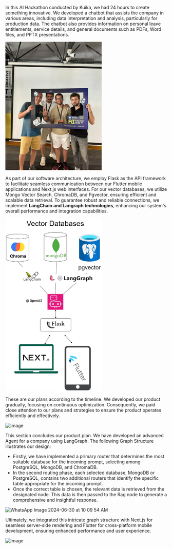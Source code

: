 In this AI Hackathon conducted by Kuika, we had 24 hours to create something innovative. We developed a chatbot that assists the company in various areas, 
including data interpretation and analysis, particularly for production data.
The chatbot also provides information on personal leave entitlements, service details, and general documents such as PDFs, Word files, and PPTX presentations.

<img src="./Images/us.jpeg" alt="Us Image" width="300" />

As part of our software architecture, we employ Flask as the API framework to facilitate seamless communication between our 
Flutter mobile applications and Next.js web interfaces. For our vector databases, we utilize Mongo Vector Search, ChromaDB, and Pgvector, ensuring efficient and scalable data retrieval.
To guarantee robust and reliable connections, we implement **LangChain and Langraph technologies**, enhancing our system's overall performance and integration capabilities.

<img src="./Images/soft_arc.jpeg" alt="Soft Arc Image" width="300" />

These are our plans according to the timeline. We developed our product gradually, focusing on continuous optimization. Consequently, 
we paid close attention to our plans and strategies to ensure the product operates efficiently and effectively.

![image](https://github.com/Halil3509/Kuika-AI-Hackathon/assets/79845872/6a8f62bc-c5fa-4aca-b64b-248f963f6d81)

This section concludes our product plan. We have developed an advanced Agent for a company using LangGraph. The following Graph Structure illustrates our design:

* Firstly, we have implemented a primary router that determines the most suitable database for the incoming prompt, selecting among PostgreSQL, MongoDB, and ChromaDB.
* In the second routing phase, each selected database, MongoDB or PostgreSQL, contains two additional routers that identify the specific table appropriate for the incoming prompt.
* Once the correct table is chosen, the relevant data is retrieved from the designated node. This data is then passed to the Rag node to generate a comprehensive and insightful response.

![WhatsApp Image 2024-06-30 at 10 09 54 AM](https://github.com/Halil3509/Kuika-AI-Hackathon/assets/79845872/fcbfa597-95c5-4358-bd33-7101f1ffe06f)

Ultimately, we integrated this intricate graph structure with Next.js for seamless server-side rendering and Flutter for cross-platform mobile development, 
ensuring enhanced performance and user experience.

![image](https://github.com/Halil3509/Kuika-AI-Hackathon/assets/79845872/e7f7b7d8-afcf-4fb1-9c47-90d885252b20)

